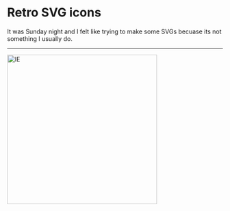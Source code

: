 # Retro SVG icons

It was Sunday night and I felt like trying to make some SVGs becuase its not something I usually do. 

---

<img src="https://raw.githubusercontent.com/shaun1x/retro-svg/master/svg/ie.svg" width="350" title="IE">
